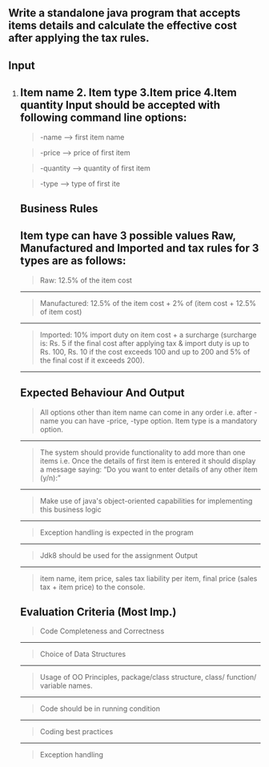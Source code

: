 Write a standalone java program that accepts items details and calculate the effective cost after applying the tax rules.
-
Input
---

1. Item name 2. Item type 3.Item price 4.Item quantity Input should be accepted with following command line options:
   ----
   >-name  --> first item name

   >-price  --> price of first item 

   >-quantity --> quantity of first item
   
   >-type --> type of first ite
   
   Business Rules
   --
   Item type can have 3 possible values Raw, Manufactured and Imported and tax rules for 3 types are as follows:
   ------
   >Raw: 12.5% of the item cost
   ----
   >Manufactured: 12.5% of the item cost + 2% of (item cost + 12.5% of item cost)
   ----
   >Imported: 10% import duty on item cost + a surcharge (surcharge is: Rs. 5 if the final cost after applying tax & import duty is up to Rs. 100, Rs. 10 if the cost exceeds 100 and up to 200 and 5% of the final cost if it exceeds 200).
   ----   

   Expected Behaviour And Output
   --   
   > All options other than item name can come in any order i.e. after -name you can have -price, -type option. Item type is a mandatory option.
   ----
   > The system should provide functionality to add more than one items i.e. Once the details of first item is entered it should display a message saying:
   “Do you want to enter details of any other item (y/n):”
   ---- 
   > Make use of java's object-oriented capabilities for implementing this business logic
   ----
   > Exception handling is expected in the program
   ---- 
   > Jdk8 should be used for the assignment Output
   ---- 
   > item name, item price, sales tax liability per item, final price (sales tax + item price) to the console.
   
   Evaluation Criteria (Most Imp.)
   --   
   > Code Completeness and Correctness
   ---- 
   > Choice of Data Structures
   ---- 
   > Usage of OO Principles, package/class structure, class/ function/ variable names.
   ---- 
   > Code should be in running condition
   ---- 
   > Coding best practices
   ---- 
   > Exception handling